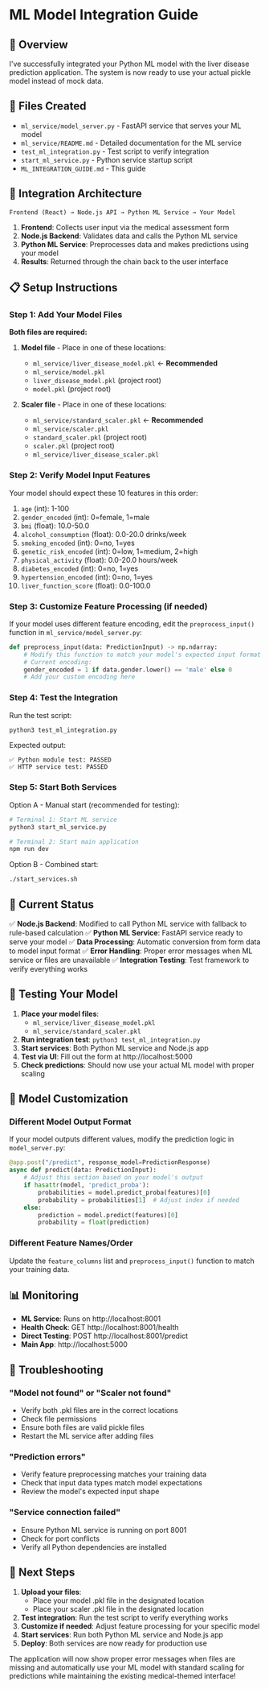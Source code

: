 # ML Model Integration Guide

## 🎯 Overview

I've successfully integrated your Python ML model with the liver disease prediction application. The system is now ready to use your actual pickle model instead of mock data.

## 📁 Files Created

- `ml_service/model_server.py` - FastAPI service that serves your ML model
- `ml_service/README.md` - Detailed documentation for the ML service
- `test_ml_integration.py` - Test script to verify integration
- `start_ml_service.py` - Python service startup script
- `ML_INTEGRATION_GUIDE.md` - This guide

## 🔧 Integration Architecture

```
Frontend (React) → Node.js API → Python ML Service → Your Model
```

1. **Frontend**: Collects user input via the medical assessment form
2. **Node.js Backend**: Validates data and calls the Python ML service
3. **Python ML Service**: Preprocesses data and makes predictions using your model
4. **Results**: Returned through the chain back to the user interface

## 📋 Setup Instructions

### Step 1: Add Your Model Files

**Both files are required:**

1. **Model file** - Place in one of these locations:
   - `ml_service/liver_disease_model.pkl` ← **Recommended**
   - `ml_service/model.pkl`
   - `liver_disease_model.pkl` (project root)
   - `model.pkl` (project root)

2. **Scaler file** - Place in one of these locations:
   - `ml_service/standard_scaler.pkl` ← **Recommended**
   - `ml_service/scaler.pkl`
   - `standard_scaler.pkl` (project root)
   - `scaler.pkl` (project root)
   - `ml_service/liver_disease_scaler.pkl`

### Step 2: Verify Model Input Features

Your model should expect these 10 features in this order:

1. `age` (int): 1-100
2. `gender_encoded` (int): 0=female, 1=male
3. `bmi` (float): 10.0-50.0
4. `alcohol_consumption` (float): 0.0-20.0 drinks/week
5. `smoking_encoded` (int): 0=no, 1=yes
6. `genetic_risk_encoded` (int): 0=low, 1=medium, 2=high
7. `physical_activity` (float): 0.0-20.0 hours/week
8. `diabetes_encoded` (int): 0=no, 1=yes
9. `hypertension_encoded` (int): 0=no, 1=yes
10. `liver_function_score` (float): 0.0-100.0

### Step 3: Customize Feature Processing (if needed)

If your model uses different feature encoding, edit the `preprocess_input()` function in `ml_service/model_server.py`:

```python
def preprocess_input(data: PredictionInput) -> np.ndarray:
    # Modify this function to match your model's expected input format
    # Current encoding:
    gender_encoded = 1 if data.gender.lower() == 'male' else 0
    # Add your custom encoding here
```

### Step 4: Test the Integration

Run the test script:
```bash
python3 test_ml_integration.py
```

Expected output:
```
✅ Python module test: PASSED
✅ HTTP service test: PASSED
```

### Step 5: Start Both Services

Option A - Manual start (recommended for testing):
```bash
# Terminal 1: Start ML service
python3 start_ml_service.py

# Terminal 2: Start main application  
npm run dev
```

Option B - Combined start:
```bash
./start_services.sh
```

## 🔄 Current Status

✅ **Node.js Backend**: Modified to call Python ML service with fallback to rule-based calculation
✅ **Python ML Service**: FastAPI service ready to serve your model
✅ **Data Processing**: Automatic conversion from form data to model input format
✅ **Error Handling**: Proper error messages when ML service or files are unavailable
✅ **Integration Testing**: Test framework to verify everything works

## 🧪 Testing Your Model

1. **Place your model files**: 
   - `ml_service/liver_disease_model.pkl`
   - `ml_service/standard_scaler.pkl`
2. **Run integration test**: `python3 test_ml_integration.py`
3. **Start services**: Both Python ML service and Node.js app
4. **Test via UI**: Fill out the form at http://localhost:5000
5. **Check predictions**: Should now use your actual ML model with proper scaling

## 🔧 Model Customization

### Different Model Output Format

If your model outputs different values, modify the prediction logic in `model_server.py`:

```python
@app.post("/predict", response_model=PredictionResponse)
async def predict(data: PredictionInput):
    # Adjust this section based on your model's output
    if hasattr(model, 'predict_proba'):
        probabilities = model.predict_proba(features)[0]
        probability = probabilities[1]  # Adjust index if needed
    else:
        prediction = model.predict(features)[0]
        probability = float(prediction)
```

### Different Feature Names/Order

Update the `feature_columns` list and `preprocess_input()` function to match your training data.

## 📊 Monitoring

- **ML Service**: Runs on http://localhost:8001
- **Health Check**: GET http://localhost:8001/health
- **Direct Testing**: POST http://localhost:8001/predict
- **Main App**: http://localhost:5000

## 🚨 Troubleshooting

### "Model not found" or "Scaler not found"
- Verify both .pkl files are in the correct locations
- Check file permissions
- Ensure both files are valid pickle files
- Restart the ML service after adding files

### "Prediction errors"
- Verify feature preprocessing matches your training data
- Check that input data types match model expectations
- Review the model's expected input shape

### "Service connection failed"
- Ensure Python ML service is running on port 8001
- Check for port conflicts
- Verify all Python dependencies are installed

## 🎉 Next Steps

1. **Upload your files**: 
   - Place your model .pkl file in the designated location
   - Place your scaler .pkl file in the designated location
2. **Test integration**: Run the test script to verify everything works
3. **Customize if needed**: Adjust feature processing for your specific model
4. **Start services**: Run both Python ML service and Node.js app
5. **Deploy**: Both services are now ready for production use

The application will now show proper error messages when files are missing and automatically use your ML model with standard scaling for predictions while maintaining the existing medical-themed interface!
